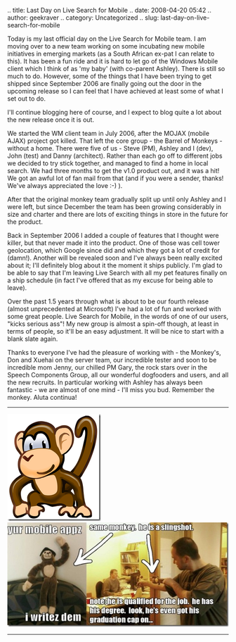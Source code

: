 .. title: Last Day on Live Search for Mobile
.. date: 2008-04-20 05:42
.. author: geekraver
.. category: Uncategorized
.. slug: last-day-on-live-search-for-mobile

Today is my last official day on the Live Search for Mobile team. I am
moving over to a new team working on some incubating new mobile
initiatives in emerging markets (as a South African ex-pat I can relate
to this). It has been a fun ride and it is hard to let go of the Windows
Mobile client which I think of as 'my baby' (with co-parent Ashley).
There is still so much to do. However, some of the things that I have
been trying to get shipped since September 2006 are finally going out
the door in the upcoming release so I can feel that I have achieved at
least some of what I set out to do.

I'll continue blogging here of course, and I expect to blog quite a lot
about the new release once it is out.

We started the WM client team in July 2006, after the MOJAX (mobile
AJAX) project got killed. That left the core group - the Barrel of
Monkeys - without a home. There were five of us - Steve (PM), Ashley and
I (dev), John (test) and Danny (architect). Rather than each go off to
different jobs we decided to try stick together, and managed to find a
home in local search. We had three months to get the v1.0 product out,
and it was a hit! We got an awful lot of fan mail from that (and if you
were a sender, thanks! We've always appreciated the love :-) ).

After that the original monkey team gradually split up until only Ashley
and I were left, but since December the team has been growing
considerably in size and charter and there are lots of exciting things
in store in the future for the product.

Back in September 2006 I added a couple of features that I thought were
killer, but that never made it into the product. One of those was cell
tower geolocation, which Google since did and which they got a lot of
credit for (damn!). Another will be revealed soon and I've always been
really excited about it; I'll definitely blog about it the moment it
ships publicly. I'm glad to be able to say that I'm leaving Live Search
with all my pet features finally on a ship schedule (in fact I've
offered that as my excuse for being able to leave).

Over the past 1.5 years through what is about to be our fourth release
(almost unprecedented at Microsoft) I've had a lot of fun and worked
with some great people. Live Search for Mobile, in the words of one of
our users, "kicks serious ass"! My new group is almost a spin-off
though, at least in terms of people, so it'll be an easy adjustment. It
will be nice to start with a blank slate again.

Thanks to everyone I've had the pleasure of working with - the Monkey's,
Don and Xuehai on the server team, our incredible tester and soon to be
incredible mom Jenny, our chilled PM Gary, the rock stars over in the
Speech Components Group, all our wonderful dogfooders and users, and all
the new recruits. In particular working with Ashley has always been
fantastic - we are almost of one mind - I'll miss you bud. Remember the
monkey. Aluta continua!

  --------------------------------------------------------------------------------------------------------------------------------------- --------------------------------------------------------------------------------------------------------------------------------------------------------------------------------------------------------------
  [![Monkey](/images/monkey_thumb.png)](/images/monkey.png)</a>   [![Monkeys](/images/monkeys_thumb.jpg "monkeys")](/images/monkeys.jpg)
  --------------------------------------------------------------------------------------------------------------------------------------- --------------------------------------------------------------------------------------------------------------------------------------------------------------------------------------------------------------

